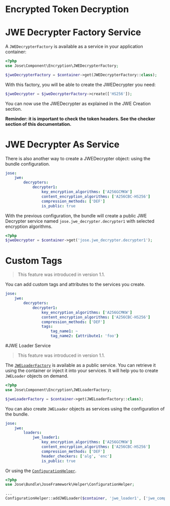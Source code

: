 Encrypted Token Decryption
==========================

# JWE Decrypter Factory Service

A `JWEDecrypterFactory` is available as a service in your application container:

```php
<?php
use Jose\Component\Encryption\JWEDecrypterFactory;

$jweDecrypterFactory = $container->get(JWEDecrypterFactory::class);
```

With this factory, you will be able to create the JWEDecrypter you need:

```php
$jweDecrypter = $jweDecrypterFactory->create(['HS256']);
```

You can now use the JWEDecrypter as explained in the JWE Creation section.

**Reminder: it is important to check the token headers. See the checker section of this documentation.**

# JWE Decrypter As Service

There is also another way to create a JWEDecrypter object: using the bundle configuration.

```yaml
jose:
    jwe:
        decrypters:
            decrypter1:
                key_encryption_algorithms: ['A256GCMKW']
                content_encryption_algorithms: ['A256CBC-HS256']
                compression_methods: ['DEF']
                is_public: true
```

With the previous configuration, the bundle will create a public JWE Decrypter service named `jose.jwe_decrypter.decrypter1`
with selected encryption algorithms.

```php
<?php
$jweDecrypter = $container->get('jose.jwe_decrypter.decrypter1');
```

# Custom Tags

> This feature was introduced in version 1.1.

You can add custom tags and attributes to the services you create.

```yaml
jose:
    jwe:
        decrypters:
            decrypter1:
                key_encryption_algorithms: ['A256GCMKW']
                content_encryption_algorithms: ['A256CBC-HS256']
                compression_methods: ['DEF']
                tags:
                    tag_name1: ~
                    tag_name2: {attribute1: 'foo'}
```

#JWE Loader Service

> This feature was introduced in version 1.1.

The [`JWELoaderFactory`](../../component/jwe/loading.md) is available as a public service. You can retrieve it using the container or inject it into your services.
It will help you to create `JWELoader` objects on demand.

```php
<?php
use Jose\Component\Encryption\JWELoaderFactory;

$jweLoaderFactory = $container->get(JWELoaderFactory::class);
```

You can also create `JWELoader` objects as services using the configuration of the bundle.


```yaml
jose:
    jwe:
        loaders:
            jwe_loader1:
                key_encryption_algorithms: ['A256GCMKW']
                content_encryption_algorithms: ['A256CBC-HS256']
                compression_methods: ['DEF']
                header_checkers: ['alg', 'enc']
                is_public: true
```

Or using the [`ConfigurationHelper`](../helper/index.md).

```php
<?php
use Jose\Bundle\JoseFramework\Helper\ConfigurationHelper;

...
ConfigurationHelper::addJWELoader($container, 'jwe_loader1', ['jwe_compact'], ['A256GCMKW'], ['A256CBC-HS256'], ['DEF'], ['alg', 'enc'], true);
```
